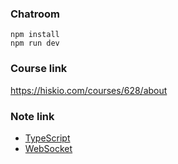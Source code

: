 ### Chatroom

```
npm install
npm run dev
```

### Course link
https://hiskio.com/courses/628/about

### Note link
- [TypeScript](https://www.notion.so/lindsay0214/TypeScript-ff6031907f7c4a4d928dc0de97f9fdc0)
- [WebSocket](https://www.notion.so/lindsay0214/WebSocket-78126a9311cb44eb9507494cb7445be5)
